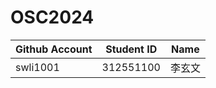 # OSC2024

| Github Account | Student ID | Name          |
|----------------|------------|---------------|
| swli1001       | 312551100  | 李玄文         |
